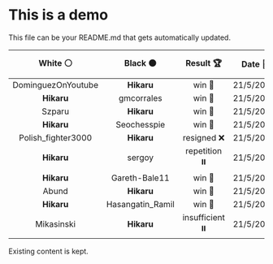 # This is a demo

This file can be your README.md that gets automatically updated.

<!--START_SECTION:chessStats-->
<!-- Automatically generated with https://github.com/Balastrong/chess-stats-action -->

| White ⚪ | Black ⚫ | Result 🏆 | Date 📅 | Position 🗺️ |
|:---:|:---:|:---:|:---:|:---:|
| DominguezOnYoutube | **Hikaru** | win 🥇 | 21/5/2024 | <a href="http://www.ee.unb.ca/cgi-bin/tervo/fen.pl?select=8/8/8/p1pN1k2/P1Pb1P2/7r/K3R3/8 w - -">Link</a> |
| **Hikaru** | gmcorrales | win 🥇 | 21/5/2024 | <a href="http://www.ee.unb.ca/cgi-bin/tervo/fen.pl?select=r2rk3/1p4Rp/2p1pN1B/p1b5/4P2P/5P2/1n2N1P1/R4K2 b - -">Link</a> |
| Szparu | **Hikaru** | win 🥇 | 21/5/2024 | <a href="http://www.ee.unb.ca/cgi-bin/tervo/fen.pl?select=8/3r4/8/8/8/1k1K4/1p6/1R6 w - -">Link</a> |
| **Hikaru** | Seochesspie | win 🥇 | 21/5/2024 | <a href="http://www.ee.unb.ca/cgi-bin/tervo/fen.pl?select=8/kp4R1/3r1r1p/3pRP1P/p2P4/P1P5/1P6/K7 b - -">Link</a> |
| Polish_fighter3000 | **Hikaru** | resigned ❌ | 21/5/2024 | <a href="http://www.ee.unb.ca/cgi-bin/tervo/fen.pl?select=8/3P4/2k3pp/1pP5/rP2P3/5K2/6PP/3R4 b - -">Link</a> |
| **Hikaru** | sergoy | repetition ⏸️ | 21/5/2024 | <a href="http://www.ee.unb.ca/cgi-bin/tervo/fen.pl?select=6k1/1p3p2/6p1/8/P4P1Q/1Pq1r3/6RK/8 b - -">Link</a> |
| **Hikaru** | Gareth-Bale11 | win 🥇 | 21/5/2024 | <a href="http://www.ee.unb.ca/cgi-bin/tervo/fen.pl?select=r2n1b2/1pk3p1/4p1N1/q2pPp1p/p1pP2bP/P1P1P3/2BQN1P1/R4RK1 b - -">Link</a> |
| Abund | **Hikaru** | win 🥇 | 21/5/2024 | <a href="http://www.ee.unb.ca/cgi-bin/tervo/fen.pl?select=8/k5p1/Pp3p1p/7P/6P1/2Q2P2/3q2K1/3r4 w - -">Link</a> |
| **Hikaru** | Hasangatin_Ramil | win 🥇 | 21/5/2024 | <a href="http://www.ee.unb.ca/cgi-bin/tervo/fen.pl?select=4n3/P3k3/6p1/2NPK1p1/5p2/8/1P3P2/8 b - -">Link</a> |
| Mikasinski | **Hikaru** | insufficient ⏸️ | 21/5/2024 | <a href="http://www.ee.unb.ca/cgi-bin/tervo/fen.pl?select=8/8/8/8/8/6K1/1k6/8 w - -">Link</a> |

<!--END_SECTION:chessStats-->

Existing content is kept.
